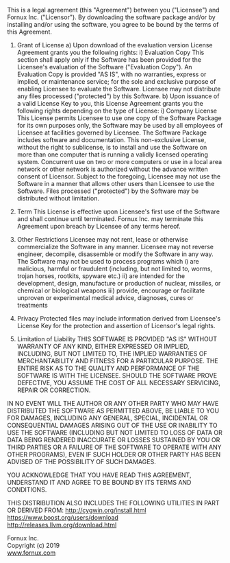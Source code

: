 This is a legal agreement (this "Agreement") between you ("Licensee") and Fornux Inc. ("Licensor"). By downloading the software package and/or by installing and/or using the software, you agree to be bound by the terms of this Agreement.

1. Grant of License
a) Upon download of the evaluation version License Agreement grants you the following rights:
i) Evaluation Copy
This section shall apply only if the Software has been provided for the Licensee's evaluation of the Software ("Evaluation Copy"). An Evaluation Copy is provided "AS IS", with no warranties, express or implied, or maintenance service; for the sole and exclusive purpose of enabling Licensee to evaluate the Software. Licensee may not distribute any files processed ("protected") by this Software.
b) Upon issuance of a valid License Key to you, this License Agreement grants you the following rights depending on the type of License:
i) Company License
This License permits Licensee to use one copy of the Software Package for its own purposes only, the Software may be used by all employees of Licensee at facilities governed by Licensee. The Software Package includes software and documentation. This non-exclusive License, without the right to sublicense, is to install and use the Software on more than one computer that is running a validly licensed operating system. Concurrent use on two or more computers or use in a local area network or other network is authorized without the advance written consent of Licensor. Subject to the foregoing, Licensee may not use the Software in a manner that allows other users than Licensee to use the Software. Files processed ("protected") by the Software may be distributed without limitation.

2. Term
This License is effective upon Licensee's first use of the Software and shall continue until terminated. Fornux Inc. may terminate this Agreement upon breach by Licensee of any terms hereof.

3. Other Restrictions
Licensee may not rent, lease or otherwise commercialize the Software in any manner. Licensee may not reverse engineer, decompile, disassemble or modify the Software in any way.
The Software may not be used to process programs which
i) are malicious, harmful or fraudulent (including, but not limited to, worms, trojan horses, rootkits, spyware etc.)
ii) are intended for the development, design, manufacture or production of nuclear, missiles, or chemical or biological weapons
iii) provide, encourage or facilitate unproven or experimental medical advice, diagnoses, cures or treatments

4. Privacy
Protected files may include information derived from Licensee's License Key for the protection and assertion of Licensor's legal rights.

5. Limitation of Liability
THIS SOFTWARE IS PROVIDED "AS IS" WITHOUT WARRANTY OF ANY KIND, EITHER EXPRESSED OR IMPLIED, INCLUDING, BUT NOT LIMITED TO, THE IMPLIED WARRANTIES OF MERCHANTABILITY AND FITNESS FOR A PARTICULAR PURPOSE. THE ENTIRE RISK AS TO THE QUALITY AND PERFORMANCE OF THE SOFTWARE IS WITH THE LICENSEE. SHOULD THE SOFTWARE PROVE DEFECTIVE, YOU ASSUME THE COST OF ALL NECESSARY SERVICING, REPAIR OR CORRECTION.

IN NO EVENT WILL THE AUTHOR OR ANY OTHER PARTY WHO MAY HAVE DISTRIBUTED THE SOFTWARE AS PERMITTED ABOVE, BE LIABLE TO YOU FOR DAMAGES, INCLUDING ANY GENERAL, SPECIAL, INCIDENTAL OR CONSEQUENTIAL DAMAGES ARISING OUT OF THE USE OR INABILITY TO USE THE SOFTWARE (INCLUDING BUT NOT LIMITED TO LOSS OF DATA OR DATA BEING RENDERED INACCURATE OR LOSSES SUSTAINED BY YOU OR THIRD PARTIES OR A FAILURE OF THE SOFTWARE TO OPERATE WITH ANY OTHER PROGRAMS), EVEN IF SUCH HOLDER OR OTHER PARTY HAS BEEN ADVISED OF THE POSSIBILITY OF SUCH DAMAGES.


YOU ACKNOWLEDGE THAT YOU HAVE READ THIS AGREEMENT, UNDERSTAND IT AND AGREE TO BE BOUND BY ITS TERMS AND CONDITIONS.

THIS DISTRIBUTION ALSO INCLUDES THE FOLLOWING UTILITIES IN PART OR DERIVED FROM:
http://cygwin.org/install.html  
https://www.boost.org/users/download  
http://releases.llvm.org/download.html  


Fornux Inc.  
Copyright (c) 2019  
www.fornux.com  
